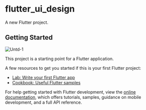 # flutter_ui_design

A new Flutter project.

## Getting Started
![Untd-1](https://github.com/user-attachments/assets/b2171a4b-fd82-46e2-bfa4-623438a2e1d5)

This project is a starting point for a Flutter application.

A few resources to get you started if this is your first Flutter project:

- [Lab: Write your first Flutter app](https://docs.flutter.dev/get-started/codelab)
- [Cookbook: Useful Flutter samples](https://docs.flutter.dev/cookbook)

For help getting started with Flutter development, view the
[online documentation](https://docs.flutter.dev/), which offers tutorials,
samples, guidance on mobile development, and a full API reference.
